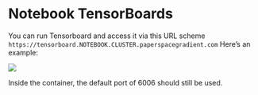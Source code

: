 # Notebook TensorBoards

You can run Tensorboard and access it via this URL scheme `https://tensorboard.NOTEBOOK.CLUSTER.paperspacegradient.com` Here’s an example:

![](https://s3-ap-southeast-1.amazonaws.com/blob.blankcursor.com/uploads/editor_attachment/attachment/5650/792a03f09ffcf0db65f4f6fccfe20e561571de8d_2_1117x586.png)

Inside the container, the default port of 6006 should still be used.

